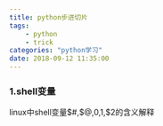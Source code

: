 ```yaml
---
title: python步进切片
tags: 
	- python
	- trick
categories: "python学习"
date: 2018-09-12 11:35:00
---
```


### 1.shell变量
linux中shell变量$#,$@,$0,$1,$2的含义解释


